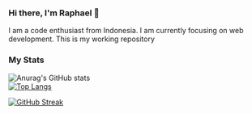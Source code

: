 ### Hi there, I'm Raphael 👋

I am a code enthusiast from Indonesia.
I am currently focusing on web development.
This is my working repository

### My Stats
![Anurag's GitHub stats](http://github-readme-stats-wine-five-20.vercel.app/api?username=raphael-talenavi&theme=radical&count_private=true&show_icons=true&hide_title=true)  
[![Top Langs](https://github-readme-stats.vercel.app/api/top-langs/?username=raphael-talenavi&layout=compact&theme=radical)](https://github.com/anuraghazra/github-readme-stats)

[![GitHub Streak](https://streak-stats.demolab.com?user=raphael-talenavi&theme=radical&mode=weekly)](https://git.io/streak-stats)
<!--
**raphael-talenavi/raphael-talenavi** is a ✨ _special_ ✨ repository because its `README.md` (this file) appears on your GitHub profile.

Here are some ideas to get you started:

- 🔭 I’m currently working on ...
- 🌱 I’m currently learning ...
- 👯 I’m looking to collaborate on ...
- 🤔 I’m looking for help with ...
- 💬 Ask me about ...
- 📫 How to reach me: ...
- 😄 Pronouns: ...
- ⚡ Fun fact: ...
-->
